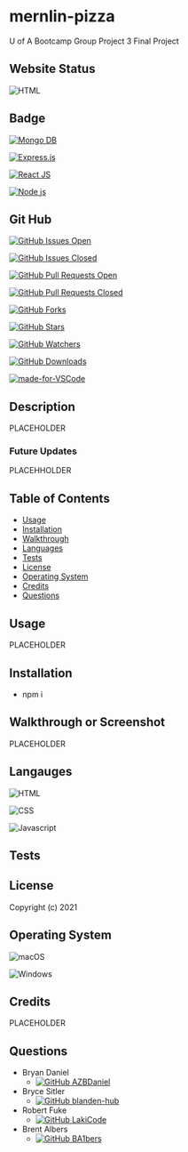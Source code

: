 # mernlin-pizza
U of A Bootcamp Group Project 3 Final Project

## Website Status

![HTML](https://img.shields.io/website-up-down-green-red/http/monip.org.svg)

## Badge

[![Mongo DB](https://img.shields.io/badge/-MongoDB-4EA94B?logo=mongodb&logoColor=white&style=plastic)](https://shields.io/)

[![Express.js](https://img.shields.io/badge/express.js-%23404d59.svg?style=plastic&logo=express&logoColor=%2361DAFB)](https://shields.io/)

[![React JS](https://img.shields.io/badge/-ReactJs-61DAFB?logo=react&logoColor=white&style=plastic)](https://shields.io/)

[![Node js](https://img.shields.io/badge/node.js-%2343853D.svg?style=platic&logo=node-dot-js&logoColor=white)](https://shields.io/)


## Git Hub

[![GitHub Issues Open](https://img.shields.io/github/issues/AZBDaniel/mernlin-pizza)](https://https://github.com/AZBDaniel/mernlin-pizza/issues)

[![GitHub Issues Closed](https://img.shields.io/github/issues-closed/AZBDaniel/mernlin-pizza.svg)](https://https://github.com/AZBDaniel/mernlin-pizza/issues)

[![GitHub Pull Requests Open](https://img.shields.io/github/issues-pr/AZBDaniel/mernlin-pizza.svg)](https://github.com/AZBDaniel/mernlin-pizza/pulls)

[![GitHub Pull Requests Closed](https://img.shields.io/github/issues-pr-closed/AZBDaniel/mernlin-pizza.svg)](https://github.com/AZBDaniel/mernlin-pizza/pulls)

[![GitHub Forks](https://img.shields.io/github/forks/AZBDaniel/mernlin-pizza.svg)](https://github.com/AZBDaniel/mernlin-pizza)

[![GitHub Stars](https://img.shields.io/github/stars/AZBDaniel/mernlin-pizza)](https://github.com/AZBDaniel/mernlin-pizza)

[![GitHub Watchers](https://img.shields.io/github/watchers/AZBDaniel/mernlin-pizza.svg)](https://github.com/AZBDaniel/mernlin-pizza)

[![GitHub Downloads](https://img.shields.io/github/downloads/AZBDaniel/mernlin-pizza/total.svg)](https://github.com/AZBDaniel/mernlin-pizza)

[![made-for-VSCode](https://img.shields.io/badge/Made%20for-VSCode-1f425f.svg)](https://code.visualstudio.com/)

## Description

PLACEHOLDER

### Future Updates

PLACEHHOLDER


## Table of Contents

- [Usage](#usage)
- [Installation](#installation)
- [Walkthrough](#walkthrough)
- [Languages](#languages)
- [Tests](#tests)
- [License](#license)
- [Operating System](#operating-system)
- [Credits](#credits)
- [Questions](#questions)

## Usage

PLACEHOLDER

## Installation

- npm i

## Walkthrough or Screenshot

PLACEHOLDER

## Langauges

![HTML](https://img.shields.io/badge/HTML5-E34F26?style=plastic&logo=html5&logoColor=white)

![CSS](https://img.shields.io/badge/CSS3-1572B6?style=plastic&logo=css3&logoColor=white)

![Javascript](https://img.shields.io/badge/JavaScript-F7DF1E?style=plastic&logo=javascript&logoColor=black)

## Tests



## License


Copyright (c) 2021

## Operating System

![macOS](https://img.shields.io/badge/iOS-000000?style=plastic&logo=ios&logoColor=white)

![Windows](https://img.shields.io/badge/Windows-0078D6?style=plastic&logo=windows&logoColor=white)

## Credits

PLACEHOLDER

## Questions

- Bryan Daniel 
    - [![GitHub AZBDaniel](https://img.shields.io/badge/Ask%20me-anything-1abc9c.svg)](https://github.com/AZBDaniel)
- Bryce Sitler
    - [![GitHub blanden-hub](https://img.shields.io/badge/Ask%20me-anything-1abc9c.svg)](https://github.com/blanden-hub)
- Robert Fuke
    - [![GitHub LakiCode](https://img.shields.io/badge/Ask%20me-anything-1abc9c.svg)](https://github.com/LakiCode)
- Brent Albers
    - [![GitHub BA1bers](https://img.shields.io/badge/Ask%20me-anything-1abc9c.svg)](https://github.com/BA1bers)